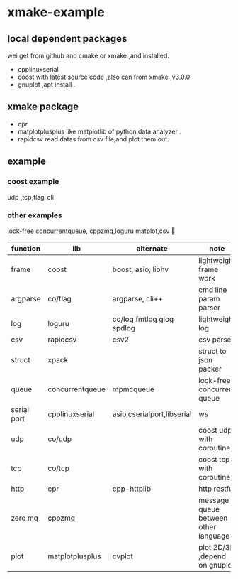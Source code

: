 # xmake-example

## local dependent packages
wei get from github and cmake or xmake ,and installed.
* cpplinuxserial
* coost with latest source code ,also can from xmake ,v3.0.0
* gnuplot ,apt install .
## xmake package
* cpr
* matplotplusplus
like matplotlib of python,data analyzer . 
* rapidcsv
read datas from csv file,and plot them out. 
## example
### coost example
udp ,tcp,flag_cli
### other examples 
lock-free concurrentqueue, cppzmq,loguru matplot,csv
🐞

|function|lib|alternate|note|
|-|-|-|-|
|frame|coost|boost, asio, libhv|lightweight frame work|
|argparse|co/flag|argparse, cli++|cmd line param parser|
|log|loguru|co/log fmtlog glog spdlog|lightweight log|
|csv|rapidcsv|csv2 |csv parser|
|struct|xpack| |struct to json packer|
|queue|concurrentqueue|mpmcqueue|lock-free concurrent queue|
|serial port|cpplinuxserial|asio,cserialport,libserial|ws|
|udp|co/udp||coost udp with coroutine|
|tcp|co/tcp||coost tcp with coroutine|
|http|cpr|cpp-httplib|http restful|
|zero mq|cppzmq||message queue between other language|
|plot|matplotplusplus|cvplot|plot 2D/3D ,depend on gnuplot|



